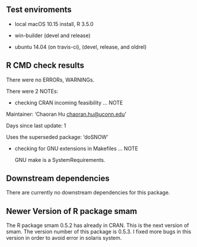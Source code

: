 ## Test enviroments

* local macOS 10.15 install, R 3.5.0

* win-builder (devel and release)

* ubuntu 14.04 (on travis-ci), (devel, release, and oldrel)


## R CMD check results
There were no ERRORs, WARNINGs.

There were 2 NOTEs:

* checking CRAN incoming feasibility ... NOTE

Maintainer: ‘Chaoran Hu <chaoran.hu@uconn.edu>’

Days since last update: 1

Uses the superseded package: ‘doSNOW’

* checking for GNU extensions in Makefiles ... NOTE

  GNU make is a SystemRequirements.



## Downstream dependencies

There are currently no downstream dependencies for this package.


## Newer Version of R package smam

The R package smam 0.5.2 has already in CRAN. This is the next version of smam. The version number of this package is 0.5.3. I fixed more bugs in this version in order to avoid error in solaris system.
